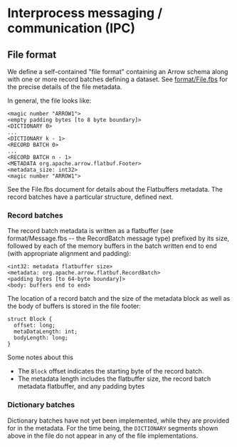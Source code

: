 <!---
  Licensed under the Apache License, Version 2.0 (the "License");
  you may not use this file except in compliance with the License.
  You may obtain a copy of the License at

   http://www.apache.org/licenses/LICENSE-2.0

  Unless required by applicable law or agreed to in writing, software
  distributed under the License is distributed on an "AS IS" BASIS,
  WITHOUT WARRANTIES OR CONDITIONS OF ANY KIND, either express or implied.
  See the License for the specific language governing permissions and
  limitations under the License. See accompanying LICENSE file.
-->

# Interprocess messaging / communication (IPC)

## File format

We define a self-contained "file format" containing an Arrow schema along with
one or more record batches defining a dataset. See [format/File.fbs][1] for the
precise details of the file metadata.

In general, the file looks like:

```
<magic number "ARROW1">
<empty padding bytes [to 8 byte boundary]>
<DICTIONARY 0>
...
<DICTIONARY k - 1>
<RECORD BATCH 0>
...
<RECORD BATCH n - 1>
<METADATA org.apache.arrow.flatbuf.Footer>
<metadata_size: int32>
<magic number "ARROW1">
```

See the File.fbs document for details about the Flatbuffers metadata. The
record batches have a particular structure, defined next.

### Record batches

The record batch metadata is written as
a flatbuffer (see format/Message.fbs -- the RecordBatch message type)
prefixed by its size, followed by each of the memory buffers in the batch
written end to end (with appropriate alignment and padding):

```
<int32: metadata flatbuffer size>
<metadata: org.apache.arrow.flatbuf.RecordBatch>
<padding bytes [to 64-byte boundary]>
<body: buffers end to end>
```

The location of a record batch and the size of the metadata block as well as
the body of buffers is stored in the file footer:

```
struct Block {
  offset: long;
  metaDataLength: int;
  bodyLength: long;
}
```

Some notes about this

* The `Block` offset indicates the starting byte of the record batch.
* The metadata length includes the flatbuffer size, the record batch metadata
  flatbuffer, and any padding bytes

### Dictionary batches

Dictionary batches have not yet been implemented, while they are provided for
in the metadata. For the time being, the `DICTIONARY` segments shown above in
the file do not appear in any of the file implementations.

[1]: https://github.com/apache/arrow/blob/master/format/File.fbs